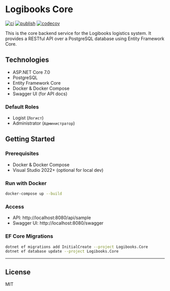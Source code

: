 
# Logibooks Core

[![ci](https://github.com/maxirmx/logibooks.core/actions/workflows/ci.yml/badge.svg)](https://github.com/maxirmx/logibooks.core/actions/workflows/ci.yml)
[![publish](https://github.com/maxirmx/logibooks.core/actions/workflows/publish.yml/badge.svg)](https://github.com/maxirmx/logibooks.core/actions/workflows/publish.yml)
[![codecov](https://codecov.io/gh/maxirmx/logibooks.core/branch/main/graph/badge.svg)](https://codecov.io/gh/maxirmx/logibooks.core)

This is the core backend service for the Logibooks logistics system. It provides a RESTful API over a PostgreSQL database using Entity Framework Core.

## Technologies

- ASP.NET Core 7.0
- PostgreSQL
- Entity Framework Core
- Docker & Docker Compose
- Swagger UI (for API docs)

### Default Roles

- Logist (`Логист`)
- Administrator (`Администратор`)

## Getting Started

### Prerequisites

- Docker & Docker Compose
- Visual Studio 2022+ (optional for local dev)

### Run with Docker

```bash
docker-compose up --build
```

### Access

- API: http://localhost:8080/api/sample
- Swagger UI: http://localhost:8080/swagger

### EF Core Migrations

```bash
dotnet ef migrations add InitialCreate --project Logibooks.Core
dotnet ef database update --project Logibooks.Core
```

---

## License

MIT
